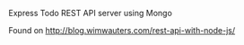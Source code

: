 Express Todo REST API server using Mongo

Found on http://blog.wimwauters.com/rest-api-with-node-js/
